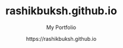 <h1 align="center">rashikbuksh.github.io</h1>
<p align="center">My Portfolio</p>
<p align="center"> https://rashikbuksh.github.io</p>
